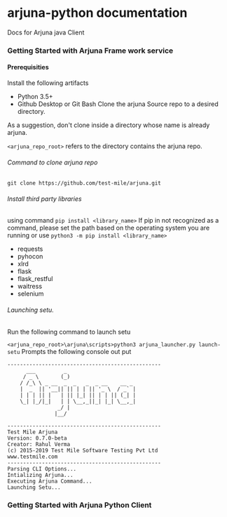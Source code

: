 # arjuna-python documentation
Docs for Arjuna java Client
### Getting Started with Arjuna Frame work service

#### Prerequisities
Install the following artifacts
* Python 3.5+
* Github Desktop or Git Bash 
Clone the arjuna Source repo to a desired directory.

As a suggestion, don't clone inside a directory whose name is already arjuna.

`<arjuna_repo_root>` refers to the directory contains the arjuna repo. 

###### Command to clone arjuna repo
`git clone https://github.com/test-mile/arjuna.git`

######  Install third party libraries
using command `pip install <library_name>`
If pip in not recognized as a command, please set the path based on the operating system you are running or use `python3 -m pip install <library_name>` 
* requests
* pyhocon
* xlrd
* flask
* flask_restful
* waitress
* selenium

###### Launching setu.
Run the following command to launch setu

`<arjuna_repo_root>\arjuna\scripts>python3 arjuna_launcher.py launch-setu`
Prompts the following console out put

```
-------------------------------------------------
      ___         _
     / _ \       (_)
    / /_\ \ _ __  _  _   _  _ __    __ _
    |  _  || '__|| || | | || '_ \  / _` |
    | | | || |   | || |_| || | | || (_| |
    \_| |_/|_|   | | \__,_||_| |_| \__,_|
                _/ |
               |__/

-------------------------------------------------
Test Mile Arjuna
Version: 0.7.0-beta
Creator: Rahul Verma
(c) 2015-2019 Test Mile Software Testing Pvt Ltd
www.testmile.com
-------------------------------------------------
Parsing CLI Options...
Intializing Arjuna...
Executing Arjuna Command...
Launching Setu...
```


### Getting Started with Arjuna Python Client
